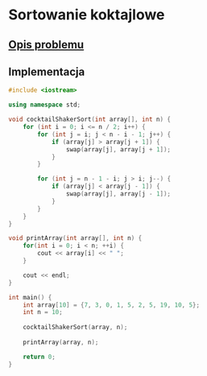 # Sortowanie koktajlowe

## [Opis problemu](../../../../algorithms/sorting/cocktail-shaker-sort.md)


## Implementacja

```cpp linenums="1"
#include <iostream>

using namespace std;

void cocktailShakerSort(int array[], int n) {
    for (int i = 0; i <= n / 2; i++) {
        for (int j = i; j < n - i - 1; j++) {
            if (array[j] > array[j + 1]) {
                swap(array[j], array[j + 1]);
            }
        }

        for (int j = n - 1 - i; j > i; j--) {
            if (array[j] < array[j - 1]) {
                swap(array[j], array[j - 1]);
            }
        }
    }
}

void printArray(int array[], int n) {
    for(int i = 0; i < n; ++i) {
        cout << array[i] << " ";
    }

    cout << endl;
}

int main() {
    int array[10] = {7, 3, 0, 1, 5, 2, 5, 19, 10, 5};
    int n = 10;
    
    cocktailShakerSort(array, n);
    
    printArray(array, n);

    return 0;
}
```

